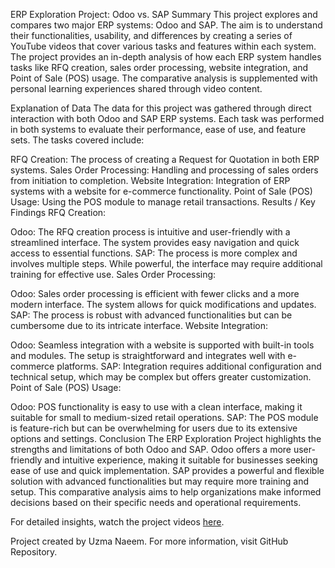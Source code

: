 ERP Exploration Project: Odoo vs. SAP
Summary
This project explores and compares two major ERP systems: Odoo and SAP. The aim is to understand their functionalities, usability, and differences by creating a series of YouTube videos that cover various tasks and features within each system. The project provides an in-depth analysis of how each ERP system handles tasks like RFQ creation, sales order processing, website integration, and Point of Sale (POS) usage. The comparative analysis is supplemented with personal learning experiences shared through video content.

Explanation of Data
The data for this project was gathered through direct interaction with both Odoo and SAP ERP systems. Each task was performed in both systems to evaluate their performance, ease of use, and feature sets. The tasks covered include:

RFQ Creation: The process of creating a Request for Quotation in both ERP systems.
Sales Order Processing: Handling and processing of sales orders from initiation to completion.
Website Integration: Integration of ERP systems with a website for e-commerce functionality.
Point of Sale (POS) Usage: Using the POS module to manage retail transactions.
Results / Key Findings
RFQ Creation:

Odoo: The RFQ creation process is intuitive and user-friendly with a streamlined interface. The system provides easy navigation and quick access to essential functions.
SAP: The process is more complex and involves multiple steps. While powerful, the interface may require additional training for effective use.
Sales Order Processing:

Odoo: Sales order processing is efficient with fewer clicks and a more modern interface. The system allows for quick modifications and updates.
SAP: The process is robust with advanced functionalities but can be cumbersome due to its intricate interface.
Website Integration:

Odoo: Seamless integration with a website is supported with built-in tools and modules. The setup is straightforward and integrates well with e-commerce platforms.
SAP: Integration requires additional configuration and technical setup, which may be complex but offers greater customization.
Point of Sale (POS) Usage:

Odoo: POS functionality is easy to use with a clean interface, making it suitable for small to medium-sized retail operations.
SAP: The POS module is feature-rich but can be overwhelming for users due to its extensive options and settings.
Conclusion
The ERP Exploration Project highlights the strengths and limitations of both Odoo and SAP. Odoo offers a more user-friendly and intuitive experience, making it suitable for businesses seeking ease of use and quick implementation. SAP provides a powerful and flexible solution with advanced functionalities but may require more training and setup. This comparative analysis aims to help organizations make informed decisions based on their specific needs and operational requirements.

For detailed insights, watch the project videos [here](link-to-playlist).

Project created by Uzma Naeem. For more information, visit GitHub Repository.

